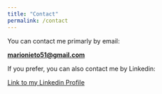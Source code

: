 ```yaml
---
title: "Contact"
permalink: /contact
---
```


You can contact me primarly by email:

[**marionieto51@gmail.com**](mailto:marionieto51@gmail.com)

If you prefer, you can also contact me by Linkedin:

[Link to my Linkedin Profile](<https://www.linkedin.com/in/mario-nieto-p%C3%A9rez-42bb6116a/>)
